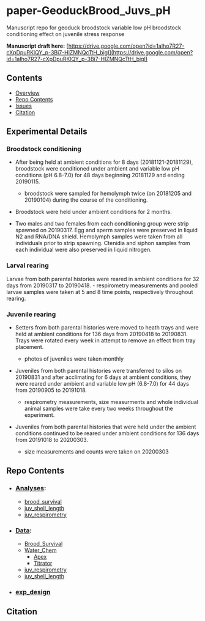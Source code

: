 # paper-GeoduckBrood_Juvs\_pH
Manuscript repo for geoduck broodstock variable low pH broodstock conditioning effect on juvenile stress response 

**Manuscript draft here:** [https://drive.google.com/open?id=1aIho7R27-cXpDpuRKlQY_p-3Bi7-HlZMNQcTtH_bigI](https://drive.google.com/open?id=1aIho7R27-cXpDpuRKlQY_p-3Bi7-HlZMNQcTtH_bigI)

## Contents

- [Overview](#experimental-details)
- [Repo Contents](#repo-contents)
- [Issues](https://github.com/shellytrigg/paper-GeoduckBrood_Juvs_pH/issues)
- [Citation](#citation)

## Experimental Details

### Broodstock conditioning
- After being held at ambient conditions for 8 days (20181121-20181129), broodstock were conditioned under ambient and variable low pH conditions (pH 6.8-7.0) for 48 days beginning 20181129 and ending 20190115.
	- broodstock were sampled for hemolymph twice (on 20181205 and 20190104) during the course of the conditioning. 

- Broodstock were held under ambient conditions for 2 months. 

- Two males and two females from each conditioning group were strip spawned on 20190317. Egg and sperm samples were preserved in liquid N2 and RNA/DNA shield. Hemolymph samples were taken from all individuals prior to strip spawning. Ctenidia and siphon samples from each individual were also preserved in liquid nitrogen.  

### Larval rearing
Larvae from both parental histories were reared in ambient conditions for 32 days from 20190317 to 20190418.
	- respirometry measurements and pooled larvae samples were taken at 5 and 8 time points, respectively throughout rearing. 

### Juvenile rearing
- Setters from both parental histories were moved to heath trays and were held at ambient conditions for 136 days from 20190418 to 20190831. Trays were rotated every week in attempt to remove an effect from tray placement. 
	- photos of juveniles were taken monthly

- Juveniles from both parental histories were transferred to silos on 20190831 and after acclimating for 6 days at ambient conditions, they were reared under ambient and variable low pH (6.8-7.0) for 44 days from 20190905 to 20191018. 
	- respirometry measurements, size measurments and whole individual animal samples were take every two weeks throughout the experiment. 

- Juveniles from both parental histories that were held under the ambient conditions continued to be reared under ambient conditions for 136 days from 20191018 to 20200303.
	- size measurements and counts were taken on 20200303

## Repo Contents
- ### [Analyses](https://github.com/shellytrigg/paper-GeoduckTransgen_var.pH/tree/master/analyses):
	- [brood_survival](https://github.com/shellytrigg/paper-GeoduckTransgen_var.pH/tree/master/analyses/brood_survival)
	- [juv_shell_length](https://github.com/shellytrigg/paper-GeoduckTransgen_var.pH/tree/master/analyses/juv_shell_length)
	- [juv_respirometry](https://github.com/shellytrigg/paper-GeoduckTransgen_var.pH/tree/master/analyses/juv_respirometry) 
- ### [Data](https://github.com/shellytrigg/paper-GeoduckTransgen_var.pH/tree/master/data): 
	- [Brood_Survival](https://github.com/shellytrigg/paper-GeoduckTransgen_var.pH/tree/master/data/Brood_Survival)
	- [Water_Chem](https://github.com/shellytrigg/paper-GeoduckTransgen_var.pH/tree/master/data/Water_Chem)
		- [Apex](https://github.com/shellytrigg/paper-GeoduckTransgen_var.pH/tree/master/data/Water_Chem/Apex)
		- [Titrator](https://github.com/shellytrigg/paper-GeoduckTransgen_var.pH/tree/master/data/Water_Chem/Titrator)
	- [juv_respirometry](https://github.com/shellytrigg/paper-GeoduckTransgen_var.pH/tree/master/data/juv_respirometry/SDR)
	- [juv_shell\_length](https://github.com/shellytrigg/paper-GeoduckTransgen_var.pH/tree/master/data/juv_shell_length) 
- ### [exp_design](https://github.com/shellytrigg/paper-GeoduckTransgen_var.pH/tree/master/exp_design)
	

## Citation
